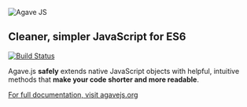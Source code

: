 ![Agave JS](//agavejs.org/images/agave.png)

## Cleaner, simpler JavaScript for ES6

[![Build Status](https://secure.travis-ci.org/mikemaccana/agave.png?branch=master)](https://travis-ci.org/mikemaccana/agave)

Agave.js **safely** extends native JavaScript objects with helpful, intuitive methods that **make your code shorter and more readable**.

[For full documentation, visit agavejs.org](http://agavejs.org)
